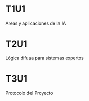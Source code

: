 # T1U1
Areas y aplicaciones de la IA

# T2U1
Lógica difusa para sistemas expertos

# T3U1
Protocolo del Proyecto

